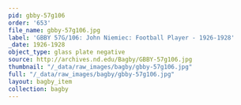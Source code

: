 ```yaml
---
pid: gbby-57g106
order: '653'
file_name: gbby-57g106.jpg
label: 'GBBY 57G/106: John Niemiec: Football Player - 1926-1928'
_date: 1926-1928
object_type: glass plate negative
source: http://archives.nd.edu/Bagby/GBBY-57g106.jpg
thumbnail: "/_data/raw_images/bagby/gbby-57g106.jpg"
full: "/_data/raw_images/bagby/gbby-57g106.jpg"
layout: bagby_item
collection: bagby
---
```

